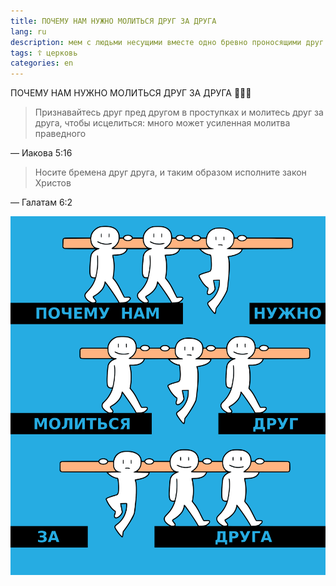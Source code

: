 ```yaml
---
title: ПОЧЕМУ НАМ НУЖНО МОЛИТЬСЯ ДРУГ ЗА ДРУГА
lang: ru
description: мем c людьми несущими вместе одно бревно проносящими друг друга над пропастью
tags: ☦ церковь
categories: en
---
```


ПОЧЕМУ НАМ НУЖНО МОЛИТЬСЯ ДРУГ ЗА ДРУГА 🛐🧎🙏

> Признавайтесь друг пред другом в проступках и молитесь друг за друга, чтобы исцелиться: много может усиленная молитва праведного

— Иакова 5:16

> Носите бремена друг друга, и таким образом исполните закон Христов

— Галатам 6:2

![мем c людьми несущими вместе одно бревно проносящими друг друга над пропастью](/assets/img/blog/why-to-pray.png)
